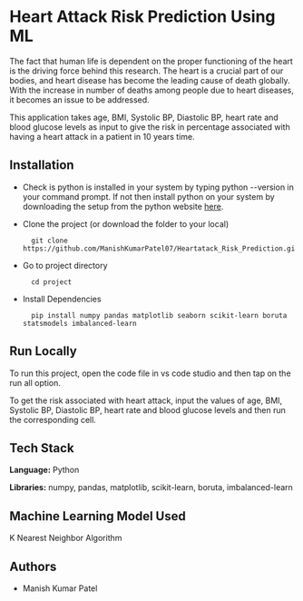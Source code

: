 # Heart Attack Risk Prediction Using ML 

The fact that human life is dependent on the proper functioning
of the heart is the driving force behind this research. The heart
is a crucial part of our bodies, and heart disease has become the
leading cause of death globally. With the increase in number of 
deaths among people due to heart diseases, it becomes an issue to
be addressed.


This application takes age, BMI, Systolic BP, Diastolic BP, heart
rate and blood glucose levels as input to give the risk in percentage
associated with having a heart attack in a patient in 10 years time.

## Installation

- Check is python is installed in your system by typing python --version in your command prompt. If not then install python on your system by downloading the setup from the python website [here](https://www.python.org/downloads/).

- Clone the project (or download the folder to your local)
    ```
      git clone https://github.com/ManishKumarPatel07/Heartatack_Risk_Prediction.git
    ```

- Go to project directory
    ```
      cd project
    ```

- Install Dependencies
    ```
      pip install numpy pandas matplotlib seaborn scikit-learn boruta statsmodels imbalanced-learn
    ```

## Run Locally

To run this project, open the code file in vs code studio and then tap on the run all option.

To get the risk associated with heart attack, input the values of  age, BMI, Systolic BP, Diastolic BP, heart rate and blood glucose levels and then run the corresponding cell.

## Tech Stack

**Language:** Python

**Libraries:** numpy, pandas, matplotlib, scikit-learn, boruta, imbalanced-learn

## Machine Learning Model Used

K Nearest Neighbor Algorithm

## Authors

- Manish Kumar Patel 
